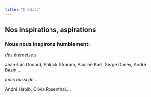 ```yaml
---
title: "Crédits"
---
```


## Nos inspirations, aspirations

### Nous nous inspirons humblement:

*des éternel.le.s*

Jean-Luc Godard, Patrick Straram, Pauline Kael, Serge Daney, André Bazin,...

*mais aussi de...* 

André Habib, Olivia Rosenthal,...
